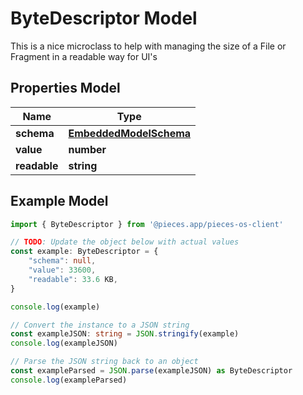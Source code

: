 
# ByteDescriptor Model

This is a nice microclass to help with managing the size of a File or Fragment in a readable way for UI\'s

## Properties Model

Name | Type
------------ | -------------
**schema** | [**EmbeddedModelSchema**](EmbeddedModelSchema)
**value** | **number**
**readable** | **string**

## Example Model

```typescript
import { ByteDescriptor } from '@pieces.app/pieces-os-client'

// TODO: Update the object below with actual values
const example: ByteDescriptor = {
    "schema": null,
    "value": 33600,
    "readable": 33.6 KB,
}

console.log(example)

// Convert the instance to a JSON string
const exampleJSON: string = JSON.stringify(example)
console.log(exampleJSON)

// Parse the JSON string back to an object
const exampleParsed = JSON.parse(exampleJSON) as ByteDescriptor
console.log(exampleParsed)
```


